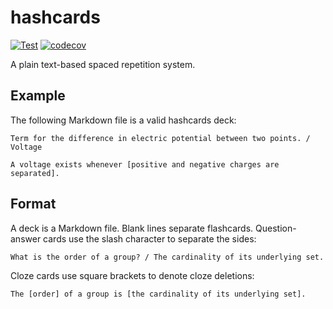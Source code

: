 # hashcards

[![Test](https://github.com/eudoxia0/hashcards/actions/workflows/test.yaml/badge.svg)](https://github.com/eudoxia0/hashcards/actions/workflows/test.yaml)
[![codecov](https://codecov.io/gh/eudoxia0/hashcards/branch/master/graph/badge.svg?token=GDV3CYZMHQ)](https://codecov.io/gh/eudoxia0/hashcards)

A plain text-based spaced repetition system.

## Example

The following Markdown file is a valid hashcards deck:

```
Term for the difference in electric potential between two points. / Voltage

A voltage exists whenever [positive and negative charges are separated].
```

## Format

A deck is a Markdown file. Blank lines separate flashcards. Question-answer cards use the slash character to separate the sides:

```
What is the order of a group? / The cardinality of its underlying set.
```

Cloze cards use square brackets to denote cloze deletions:

```
The [order] of a group is [the cardinality of its underlying set].
```
